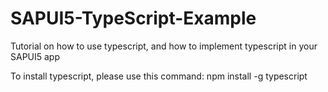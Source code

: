 # SAPUI5-TypeScript-Example
Tutorial on how to use typescript, and how to implement typescript in your SAPUI5 app

To install typescript, please use this command:
npm install -g typescript